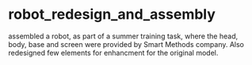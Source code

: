 # robot_redesign_and_assembly
assembled a robot, as part of a summer training task, where the head, body, base and screen were provided by Smart Methods company. Also redesigned few elements for enhancment for the original model. 
